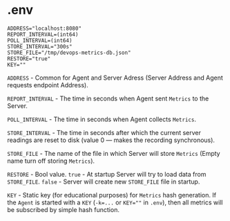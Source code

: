 # .env

```
ADDRESS="localhost:8080"
REPORT_INTERVAL=(int64)
POLL_INTERVAL=(int64)
STORE_INTERVAL="300s"
STORE_FILE="/tmp/devops-metrics-db.json"
RESTORE="true"
KEY=""
```

`ADDRESS` - Common for Agent and Server Adress (Server Address and Agent requests endpoint Address).

`REPORT_INTERVAL` - The time in seconds when Agent sent `Metrics` to the Server.

`POLL_INTERVAL` - The time in seconds when Agent collects `Metrics`.

`STORE_INTERVAL` - The time in seconds after which the current server readings are reset to disk
(value 0 — makes the recording synchronous).

`STORE_FILE` - The name of the file in which Server will store `Metrics` (Empty name turn off storing `Metrics`).

`RESTORE` - Bool value. `true` - At startup Server will try to load data from `STORE_FILE`. `false` - Server will create new `STORE_FILE` file in startup.

`KEY` - Static key (for educational purposes) for `Metrics` hash generation.
If the `Agent` is started with a `KEY` (`-k=...` or `KEY=""` in `.env`), then all metrics will be subscribed
by simple hash function.
